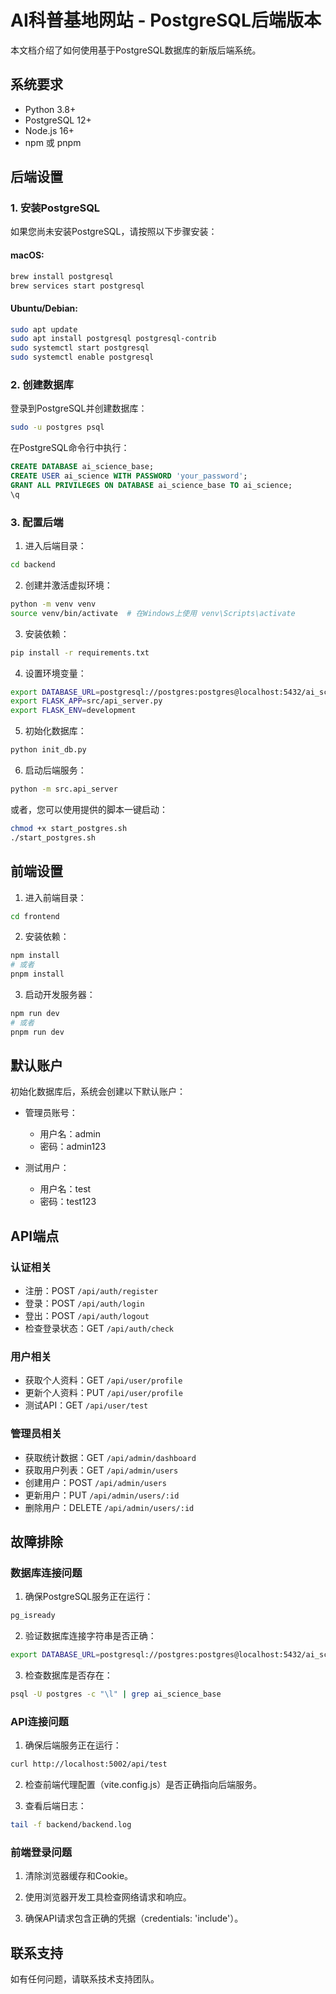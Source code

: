 # AI科普基地网站 - PostgreSQL后端版本

本文档介绍了如何使用基于PostgreSQL数据库的新版后端系统。

## 系统要求

- Python 3.8+
- PostgreSQL 12+
- Node.js 16+
- npm 或 pnpm

## 后端设置

### 1. 安装PostgreSQL

如果您尚未安装PostgreSQL，请按照以下步骤安装：

#### macOS:
```bash
brew install postgresql
brew services start postgresql
```

#### Ubuntu/Debian:
```bash
sudo apt update
sudo apt install postgresql postgresql-contrib
sudo systemctl start postgresql
sudo systemctl enable postgresql
```

### 2. 创建数据库

登录到PostgreSQL并创建数据库：

```bash
sudo -u postgres psql
```

在PostgreSQL命令行中执行：

```sql
CREATE DATABASE ai_science_base;
CREATE USER ai_science WITH PASSWORD 'your_password';
GRANT ALL PRIVILEGES ON DATABASE ai_science_base TO ai_science;
\q
```

### 3. 配置后端

1. 进入后端目录：
```bash
cd backend
```

2. 创建并激活虚拟环境：
```bash
python -m venv venv
source venv/bin/activate  # 在Windows上使用 venv\Scripts\activate
```

3. 安装依赖：
```bash
pip install -r requirements.txt
```

4. 设置环境变量：
```bash
export DATABASE_URL=postgresql://postgres:postgres@localhost:5432/ai_science_base
export FLASK_APP=src/api_server.py
export FLASK_ENV=development
```

5. 初始化数据库：
```bash
python init_db.py
```

6. 启动后端服务：
```bash
python -m src.api_server
```

或者，您可以使用提供的脚本一键启动：
```bash
chmod +x start_postgres.sh
./start_postgres.sh
```

## 前端设置

1. 进入前端目录：
```bash
cd frontend
```

2. 安装依赖：
```bash
npm install
# 或者
pnpm install
```

3. 启动开发服务器：
```bash
npm run dev
# 或者
pnpm run dev
```

## 默认账户

初始化数据库后，系统会创建以下默认账户：

- 管理员账号：
  - 用户名：admin
  - 密码：admin123

- 测试用户：
  - 用户名：test
  - 密码：test123

## API端点

### 认证相关

- 注册：POST `/api/auth/register`
- 登录：POST `/api/auth/login`
- 登出：POST `/api/auth/logout`
- 检查登录状态：GET `/api/auth/check`

### 用户相关

- 获取个人资料：GET `/api/user/profile`
- 更新个人资料：PUT `/api/user/profile`
- 测试API：GET `/api/user/test`

### 管理员相关

- 获取统计数据：GET `/api/admin/dashboard`
- 获取用户列表：GET `/api/admin/users`
- 创建用户：POST `/api/admin/users`
- 更新用户：PUT `/api/admin/users/:id`
- 删除用户：DELETE `/api/admin/users/:id`

## 故障排除

### 数据库连接问题

1. 确保PostgreSQL服务正在运行：
```bash
pg_isready
```

2. 验证数据库连接字符串是否正确：
```bash
export DATABASE_URL=postgresql://postgres:postgres@localhost:5432/ai_science_base
```

3. 检查数据库是否存在：
```bash
psql -U postgres -c "\l" | grep ai_science_base
```

### API连接问题

1. 确保后端服务正在运行：
```bash
curl http://localhost:5002/api/test
```

2. 检查前端代理配置（vite.config.js）是否正确指向后端服务。

3. 查看后端日志：
```bash
tail -f backend/backend.log
```

### 前端登录问题

1. 清除浏览器缓存和Cookie。

2. 使用浏览器开发工具检查网络请求和响应。

3. 确保API请求包含正确的凭据（credentials: 'include'）。

## 联系支持

如有任何问题，请联系技术支持团队。 